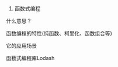 1. 函数式编程

什么意思？

函数编程的特性(纯函数、柯里化、函数组合等)

它的应用场景

函数式编程库Lodash



<!-- 
<h1 class="text-center">TheShire's Notes Of Learn</h1>
<hr/>

- [📕 目录](#📕-目录)
  - [🦋 前端](#🦋-前端)
    - [1. HTML](#_1、html)
    - [2. CSS](#_2、css)
    - [3. JavaScript](#_3、javascript)
    - [4. NodeJS](#_4、nodejs)
    - [5. Vue](#_5、vue)
    - [6. React](#_6、react)
    - [7. Uniapp](#_7、Uniapp)
  - [🐍 Pyhton](#🐍-python)
    - [book]
  - [🐬 数据库](#🐬-sql)
    - [1. 数据库](#)
    - [2. SQL 语句](#)
  - [🐋 Docker](#🐋-docker)
  - [🐸 数据结构与算法](#🐸-数据结构与算法)
- [💡 扩展](#💡-扩展)

<hr/>

# 📕 目录

## 🦋 前端

#### 1、HTML

#### 2、CSS

### 3、JavaScript

### 4、NodeJS

### 5、Vue

### 6、React

### 7、Uniapp

## 🐍 Python

1. [《实战 Python 网络爬虫》](./python/spider/0-实战Python网络爬虫)

## 🐬 SQL

1. [《MySQL 必知必会》](./database/sql)

## 🐋 Docker

## 🐸 数据结构与算法

# 💡 扩展 -->
